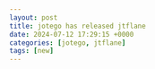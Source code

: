 ```yaml
---
layout: post
title: jotego has released jtflane
date: 2024-07-12 17:29:15 +0000
categories: [jotego, jtflane]
tags: [new]
---
```


